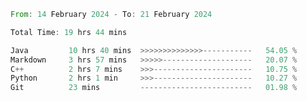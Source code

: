 <!--<div align=center><img src="https://leetcard.jacoblin.cool/CalvinWan0101"></div>-->

<!--START_SECTION:waka-->

```rust
From: 14 February 2024 - To: 21 February 2024

Total Time: 19 hrs 44 mins

Java         10 hrs 40 mins  >>>>>>>>>>>>>>-----------   54.05 %
Markdown     3 hrs 57 mins   >>>>>--------------------   20.07 %
C++          2 hrs 7 mins    >>>----------------------   10.75 %
Python       2 hrs 1 min     >>>----------------------   10.27 %
Git          23 mins         -------------------------   01.98 %
```

<!--END_SECTION:waka-->
